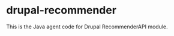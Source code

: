 drupal-recommender
==================

This is the Java agent code for Drupal RecommenderAPI module.
